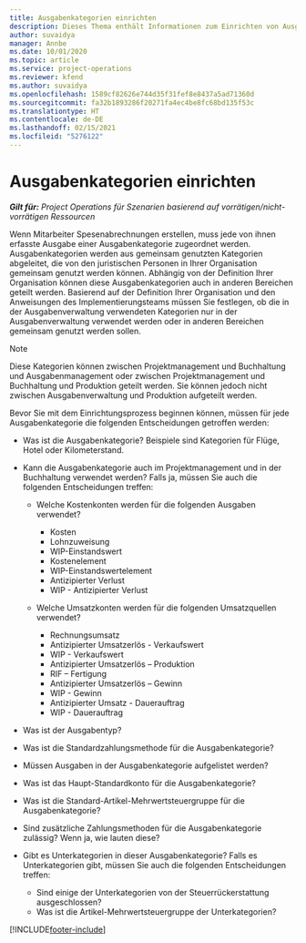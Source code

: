 ```yaml
---
title: Ausgabenkategorien einrichten
description: Dieses Thema enthält Informationen zum Einrichten von Ausgabenkategorien und freigegebenen Kategorien für Spesenabrechnungen.
author: suvaidya
manager: Annbe
ms.date: 10/01/2020
ms.topic: article
ms.service: project-operations
ms.reviewer: kfend
ms.author: suvaidya
ms.openlocfilehash: 1589cf82626e744d35f31fef8e8437a5ad71360d
ms.sourcegitcommit: fa32b1893286f20271fa4ec4be8fc68bd135f53c
ms.translationtype: HT
ms.contentlocale: de-DE
ms.lasthandoff: 02/15/2021
ms.locfileid: "5276122"
---
```

# <a name="set-up-expense-categories"></a>Ausgabenkategorien einrichten

_**Gilt für:** Project Operations für Szenarien basierend auf vorrätigen/nicht-vorrätigen Ressourcen_

Wenn Mitarbeiter Spesenabrechnungen erstellen, muss jede von ihnen erfasste Ausgabe einer Ausgabenkategorie zugeordnet werden. Ausgabenkategorien werden aus gemeinsam genutzten Kategorien abgeleitet, die von den juristischen Personen in Ihrer Organisation gemeinsam genutzt werden können. Abhängig von der Definition Ihrer Organisation können diese Ausgabenkategorien auch in anderen Bereichen geteilt werden. Basierend auf der Definition Ihrer Organisation und den Anweisungen des Implementierungsteams müssen Sie festlegen, ob die in der Ausgabenverwaltung verwendeten Kategorien nur in der Ausgabenverwaltung verwendet werden oder in anderen Bereichen gemeinsam genutzt werden sollen.

> [!NOTE]
> Diese Kategorien können zwischen Projektmanagement und Buchhaltung und Ausgabenmanagement oder zwischen Projektmanagement und Buchhaltung und Produktion geteilt werden. Sie können jedoch nicht zwischen Ausgabenverwaltung und Produktion aufgeteilt werden.

Bevor Sie mit dem Einrichtungsprozess beginnen können, müssen für jede Ausgabenkategorie die folgenden Entscheidungen getroffen werden:

- Was ist die Ausgabenkategorie? Beispiele sind Kategorien für Flüge, Hotel oder Kilometerstand.
- Kann die Ausgabenkategorie auch im Projektmanagement und in der Buchhaltung verwendet werden? Falls ja, müssen Sie auch die folgenden Entscheidungen treffen:

    - Welche Kostenkonten werden für die folgenden Ausgaben verwendet?

        - Kosten
        - Lohnzuweisung
        - WIP-Einstandswert
        - Kostenelement
        - WIP-Einstandswertelement
        - Antizipierter Verlust
        - WIP - Antizipierter Verlust

    - Welche Umsatzkonten werden für die folgenden Umsatzquellen verwendet?

        - Rechnungsumsatz
        - Antizipierter Umsatzerlös - Verkaufswert
        - WIP - Verkaufswert
        - Antizipierter Umsatzerlös – Produktion
        - RIF – Fertigung
        - Antizipierter Umsatzerlös – Gewinn
        - WIP - Gewinn
        - Antizipierter Umsatz - Dauerauftrag
        - WIP - Dauerauftrag

- Was ist der Ausgabentyp?
- Was ist die Standardzahlungsmethode für die Ausgabenkategorie?
- Müssen Ausgaben in der Ausgabenkategorie aufgelistet werden?
- Was ist das Haupt-Standardkonto für die Ausgabenkategorie?
- Was ist die Standard-Artikel-Mehrwertsteuergruppe für die Ausgabenkategorie?
- Sind zusätzliche Zahlungsmethoden für die Ausgabenkategorie zulässig? Wenn ja, wie lauten diese?
- Gibt es Unterkategorien in dieser Ausgabenkategorie? Falls es Unterkategorien gibt, müssen Sie auch die folgenden Entscheidungen treffen:

    - Sind einige der Unterkategorien von der Steuerrückerstattung ausgeschlossen?
    - Was ist die Artikel-Mehrwertsteuergruppe der Unterkategorien?


[!INCLUDE[footer-include](../includes/footer-banner.md)]